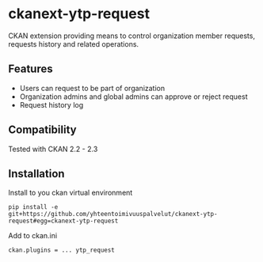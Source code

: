 ckanext-ytp-request
===================

CKAN extension providing means to control organization member requests, requests history and related operations.

Features
--------

- Users can request to be part of organization
- Organization admins and global admins can approve or reject request
- Request history log

## Compatibility

Tested with CKAN 2.2 - 2.3

## Installation

Install to you ckan virtual environment

```
pip install -e  git+https://github.com/yhteentoimivuuspalvelut/ckanext-ytp-request#egg=ckanext-ytp-request
```

Add to ckan.ini

```
ckan.plugins = ... ytp_request
```